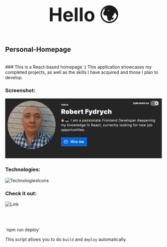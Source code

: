 <div align="center">
<h1 style="font-size: 60px;">Hello 🌍</h1>
</div>

## Personal-Homepage
<br>
### This is a React-based homepage :) This application showcases my completed projects, as well as the skills I have acquired and those I plan to develop.

### Screenshot:
![Image](https://github.com/RobFyd/Personal-Homepage/blob/main/public/screenShot.png?raw=true)

### Technologies:
![TechnologiesIcons](https://skillicons.dev/icons?i=html,css,js,react,redux,git,styledcomponents,figma,)

### Check it out:
![Link]()


<br>
<br>
<br>
 `npm run deploy`

This script allows you to do `build` and `deploy` automatically.
